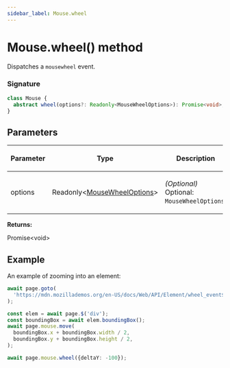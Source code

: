 ```yaml
---
sidebar_label: Mouse.wheel
---
```


# Mouse.wheel() method

Dispatches a `mousewheel` event.

### Signature

```typescript
class Mouse {
  abstract wheel(options?: Readonly<MouseWheelOptions>): Promise<void>;
}
```

## Parameters

<table><thead><tr><th>

Parameter

</th><th>

Type

</th><th>

Description

</th></tr></thead>
<tbody><tr><td>

options

</td><td>

Readonly&lt;[MouseWheelOptions](./puppeteer.mousewheeloptions.md)&gt;

</td><td>

_(Optional)_ Optional: `MouseWheelOptions`.

</td></tr>
</tbody></table>

**Returns:**

Promise&lt;void&gt;

## Example

An example of zooming into an element:

```ts
await page.goto(
  'https://mdn.mozillademos.org/en-US/docs/Web/API/Element/wheel_event$samples/Scaling_an_element_via_the_wheel?revision=1587366',
);

const elem = await page.$('div');
const boundingBox = await elem.boundingBox();
await page.mouse.move(
  boundingBox.x + boundingBox.width / 2,
  boundingBox.y + boundingBox.height / 2,
);

await page.mouse.wheel({deltaY: -100});
```
